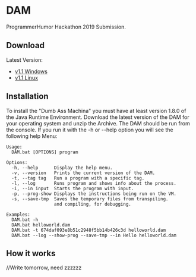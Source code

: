 # DAM
ProgrammerHumor Hackathon 2019 Submission.

## Download

Latest Version:
 * [v1.1 Windows](https://github.com/Sam36502/DAM/releases/DAM_1.0_win/)
 * [v1.1 Linux](https://github.com/Sam36502/DAM/releases/DAM_1.0_lin/)

## Installation
To install the "Dumb Ass Machina" you must have
at least version 1.8.0 of the Java Runtime Environment.
Download the latest version of the DAM for your operating system and unzip the Archive.
The DAM should be run from the console. If you run it with the -h or --help option you will
see the following help Menu:

```
Usage:
  DAM.bat [OPTIONS] program

Options:
  -h, --help      Display the help menu.
  -v, --version   Prints the current version of the DAM.
  -t, --tag tag   Run a program with a specific tag.
  -l, --log       Runs program and shows info about the process.
  -i, --in input  Starts the program with input.
  -p, --prog-show Displays the instructions being run on the VM.
  -s, --save-tmp  Saves the temporary files from transpiling.
                  and compiling, for debugging.

Examples:
  DAM.bat -h
  DAM.bat helloworld.dam
  DAM.bat -t 674daf093e8b51c2948f5bb14b426c3d helloworld.dam
  DAM.bat --log --show-prog --save-tmp --in Hello helloworld.dam
```

## How it works

//Write tomorrow, need zzzzzz
